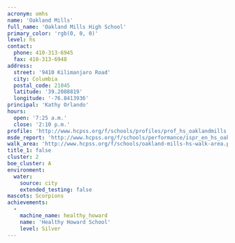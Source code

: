 ```yaml
---
acronym: omhs
name: 'Oakland Mills'
full_name: 'Oakland Mills High School'
primary_color: 'rgb(0, 0, 0)'
level: hs
contact:
  phone: 410-313-6945
  fax: 410-313-6948
address:
  street: '9410 Kilimanjaro Road'
  city: Columbia
  postal_code: 21045
  latitude: '39.2088819'
  longitude: '-76.8413936'
principal: 'Kathy Orlando'
hours:
  open: '7:25 a.m.'
  close: '2:10 p.m.'
profile: 'http://www.hcpss.org/f/schools/profiles/prof_hs_oaklandmills.pdf'
msde_report: 'http://www.hcpss.org/f/schools/performance/ispr_en_hs_oaklandmills.pdf'
walk_area: 'http://www.hcpss.org/f/schools/oakland-mills-hs-walk-area.pdf'
title_1: false
cluster: 2
boe_cluster: A
environment:
  water:
    source: city
    extended_testing: false
mascots: Scorpions
achievements:
  -
    machine_name: healthy_howard
    name: 'Healthy Howard School'
    level: Silver
---
```

